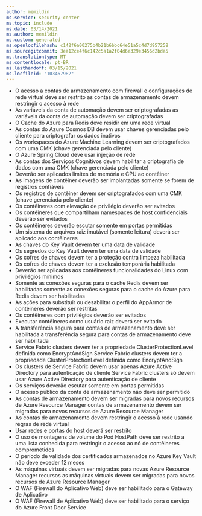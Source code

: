 ```yaml
---
author: memildin
ms.service: security-center
ms.topic: include
ms.date: 03/14/2021
ms.author: memildin
ms.custom: generated
ms.openlocfilehash: c142f6a00275b4b21b6bbc64e51a5c4d7d957258
ms.sourcegitcommit: 3ea12ce4f6c142c5a1a2f04d6e329e3456d2bda5
ms.translationtype: MT
ms.contentlocale: pt-BR
ms.lasthandoff: 03/15/2021
ms.locfileid: "103467982"
---
```

- O acesso a contas de armazenamento com firewall e configurações de rede virtual deve ser restrito as contas de armazenamento devem restringir o acesso à rede
- As variáveis da conta de automação devem ser criptografadas as variáveis da conta de automação devem ser criptografadas
- O Cache do Azure para Redis deve residir em uma rede virtual
- As contas do Azure Cosmos DB devem usar chaves gerenciadas pelo cliente para criptografar os dados inativos
- Os workspaces do Azure Machine Learning devem ser criptografados com uma CMK (chave gerenciada pelo cliente)
- O Azure Spring Cloud deve usar injeção de rede
- As contas dos Serviços Cognitivos devem habilitar a criptografia de dados com uma CMK (chave gerenciada pelo cliente)
- Deverão ser aplicados limites de memória e CPU ao contêiner
- As imagens de contêiner deverão ser implantadas somente se forem de registros confiáveis
- Os registros de contêiner devem ser criptografados com uma CMK (chave gerenciada pelo cliente)
- Os contêineres com elevação de privilégio deverão ser evitados
- Os contêineres que compartilham namespaces de host confidenciais deverão ser evitados
- Os contêineres deverão escutar somente em portas permitidas
- Um sistema de arquivos raiz imutável (somente leitura) deverá ser aplicado aos contêineres
- As chaves do Key Vault devem ter uma data de validade
- Os segredos do Key Vault devem ter uma data de validade
- Os cofres de chaves devem ter a proteção contra limpeza habilitada
- Os cofres de chaves devem ter a exclusão temporária habilitada
- Deverão ser aplicadas aos contêineres funcionalidades do Linux com privilégios mínimos
- Somente as conexões seguras para o cache Redis devem ser habilitadas somente as conexões seguras para o cache do Azure para Redis devem ser habilitadas
- As ações para substituir ou desabilitar o perfil do AppArmor de contêineres deverão ser restritas
- Os contêineres com privilégios deverão ser evitados
- Executar contêineres como usuário raiz deverá ser evitado
- A transferência segura para contas de armazenamento deve ser habilitada a transferência segura para contas de armazenamento deve ser habilitada
- Service Fabric clusters devem ter a propriedade ClusterProtectionLevel definida como EncryptAndSign Service Fabric clusters devem ter a propriedade ClusterProtectionLevel definida como EncryptAndSign
- Os clusters de Service Fabric devem usar apenas Azure Active Directory para autenticação de cliente Service Fabric clusters só devem usar Azure Active Directory para autenticação de cliente
- Os serviços deverão escutar somente em portas permitidas
- O acesso público da conta de armazenamento não deve ser permitido
- As contas de armazenamento devem ser migradas para novos recursos de Azure Resource Manager contas de armazenamento devem ser migradas para novos recursos de Azure Resource Manager
- As contas de armazenamento devem restringir o acesso à rede usando regras de rede virtual
- Usar redes e portas do host deverá ser restrito
- O uso de montagens de volume do Pod HostPath deve ser restrito a uma lista conhecida para restringir o acesso ao nó de contêineres comprometidos
- O período de validade dos certificados armazenados no Azure Key Vault não deve exceder 12 meses
- As máquinas virtuais devem ser migradas para novas Azure Resource Manager recursos as máquinas virtuais devem ser migradas para novos recursos de Azure Resource Manager
- O WAF (Firewall do Aplicativo Web) deve ser habilitado para o Gateway de Aplicativo
- O WAF (Firewall de Aplicativo Web) deve ser habilitado para o serviço do Azure Front Door Service

